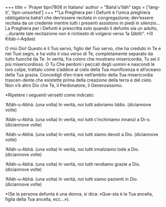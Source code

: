 +++
title = 'Prayer bpn7808 in Italiano'
author = "Bahá'u'lláh"
tags = ['lang-it', 'bpn-unsorted']
+++
*“La Preghiera per i Defunti è l’unica preghiera obbligatoria bahá’í che dev’essere recitata in congregazione; dev’essere recitata da un credente mentre tutti i presenti assistono in piedi in silenzio... La Preghiera per i Defunti è prescritta solo quando il defunto sia un adulto, ...durante tale recitazione non è richiesto di volgersi verso 1a Qiblih”.
*(Il Kítáb-i-Aqdas)

O mio Dio! Questo è il Tuo servo, figlio del Tuo servo, che ha creduto in Te e nei Tuoi segni, e ha volto il viso verso di Te, completamente separato da tutto fuorché da Te. In verità, fra coloro che mostrano misericordia, Tu sei il più misericordioso. O Tu Che perdoni i peccati degli uomini e nascondi le loro colpe, trattalo come s’addice al cielo della Tua munificenza e all’oceano della Tua grazia. Concedigli d’en-trare nell’ambito della Tua misericordia trascen-dente che esistette prima della creazione della terra e del cielo.
Non v’è altro Dio che Te, il Perdonatore, il Generosissimo.

*Ripetere i seguenti versetti come indicato:

‘Alláh-u-Abhá. (una volta)
In verità, noi tutti adoriamo Iddio. 
(diciannove volte)

‘Alláh-u-Abhá. (una volta)
In verità, noi tutti c’inchiniamo innanzi a Di-o. 
(diciannove volte)

‘Alláh-u-Abhá. (una volta)
In verità, noi tutti siamo devoti a Dio. 
(diciannove volte)

‘Alláh-u-Abhá. (una volta)
In verità, noi tutti innalziamo lode a Dio.
(diciannove volte)

‘Alláh-u-Abhá. (una volta)
In verità, noi tutti rendiamo grazie a Dio. 
(diciannove volte)

‘Alláh-u-Abhá. (una volta)
In verità, noi tutti siamo pazienti in Dio. 
(diciannove volte)

*(Se la persona defunta è una donna, si dica: «Que-sta è la Tua ancella, figlia della Tua ancella, ecc...»).
